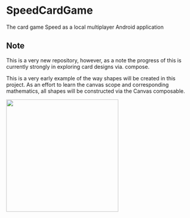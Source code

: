 # SpeedCardGame
The card game Speed as a local multiplayer Android application


## Note

This is a very new repository, however, as a note the progress of this is currently strongly in exploring card designs via. compose.

This is a very early example of the way shapes will be created in this project. As an effort to learn the canvas scope and corresponding mathematics, all shapes will be constructed via the Canvas composable.

<img src="https://user-images.githubusercontent.com/77797048/135025444-b15a5620-3468-49e3-b12f-ada1b2216e99.png" width="300px">
